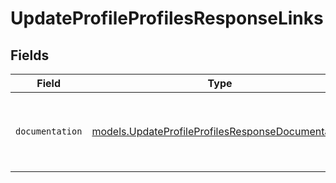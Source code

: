 # UpdateProfileProfilesResponseLinks


## Fields

| Field                                                                                                        | Type                                                                                                         | Required                                                                                                     | Description                                                                                                  |
| ------------------------------------------------------------------------------------------------------------ | ------------------------------------------------------------------------------------------------------------ | ------------------------------------------------------------------------------------------------------------ | ------------------------------------------------------------------------------------------------------------ |
| `documentation`                                                                                              | [models.UpdateProfileProfilesResponseDocumentation](../models/updateprofileprofilesresponsedocumentation.md) | :heavy_check_mark:                                                                                           | The URL to the generic Mollie API error handling guide.                                                      |